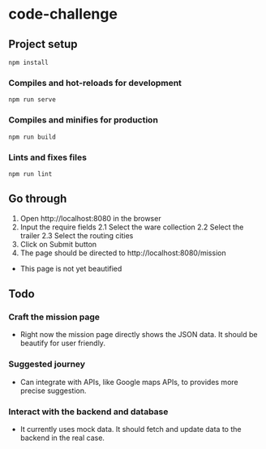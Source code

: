 # code-challenge

## Project setup
```
npm install
```

### Compiles and hot-reloads for development
```
npm run serve
```

### Compiles and minifies for production
```
npm run build
```

### Lints and fixes files
```
npm run lint
```

## Go through
1. Open http://localhost:8080 in the browser
2. Input the require fields
  2.1 Select the ware collection
  2.2 Select the trailer
  2.3 Select the routing cities
3. Click on Submit button
4. The page should be directed to http://localhost:8080/mission
  - This page is not yet beautified

## Todo
### Craft the mission page
- Right now the mission page directly shows the JSON data. It should be beautify for user friendly.

### Suggested journey
- Can integrate with APIs, like Google maps APIs, to provides more precise suggestion.

### Interact with the backend and database
- It currently uses mock data. It should fetch and update data to the backend in the real case.
